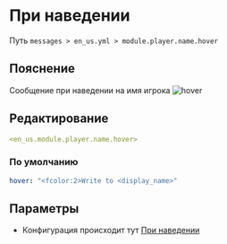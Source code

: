# При наведении
Путь `messages > en_us.yml > module.player.name.hover`

## Пояснение
Сообщение при наведении на имя игрока
![hover](/hover.png)

## Редактирование
```yaml
<en_us.module.player.name.hover>
```

### По умолчанию
```yaml
hover: "<fcolor:2>Write to <display_name>"
```

## Параметры

- Конфигурация происходит тут [При наведении](/ru/config/module/player/name/hover/)